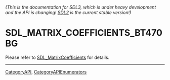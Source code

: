 ###### (This is the documentation for SDL3, which is under heavy development and the API is changing! [SDL2](https://wiki.libsdl.org/SDL2/) is the current stable version!)
# SDL_MATRIX_COEFFICIENTS_BT470BG

Please refer to [SDL_MatrixCoefficients](SDL_MatrixCoefficients) for details.

----
[CategoryAPI](CategoryAPI), [CategoryAPIEnumerators](CategoryAPIEnumerators)


